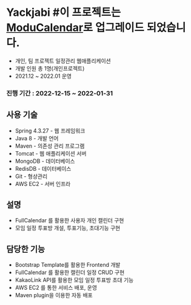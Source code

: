 # Yackjabi \#이 프로젝트는 [ModuCalendar](https://github.com/Doram9/ModuCalendar)로 업그레이드 되었습니다.
- 개인, 팀 프로젝트 일정관리 웹애플리케이션
- 개발 인원 총 1명(개인프로젝트)
- 2021.12 ~ 2022.01 운영


### 진행 기간 : 2022-12-15 ~ 2022-01-31 

## 사용 기술
- Spring 4.3.27 - 웹 프레임워크
- Java 8 - 개발 언어
- Maven - 의존성 관리 프로그램
- Tomcat - 웹 애플리케이션 서버
- MongoDB - 데이터베이스
- RedisDB - 데이터베이스
- Git - 형상관리
- AWS EC2 - 서버 인프라

## 설명  
- FullCalendar 를 활용한 사용자 개인 캘린더 구현
- 모임 일정 투표방 개설, 투표기능, 초대기능 구현

## 담당한 기능
- Bootstrap Template를 활용한 Frontend 개발
- FullCalendar 를 활용한 캘린더 일정 CRUD 구현
- KakaoLink API를 활용한 모임 일정 투표방 초대 기능
- AWS EC2 를 통한 서비스 배포, 운영
- Maven plugin을 이용한 자동 배포
